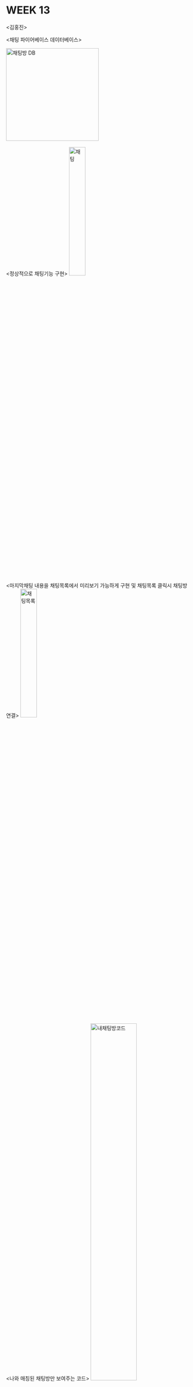 # WEEK 13

<김홍진>


<채팅 파이어베이스 데이터베이스>

<img width="253" alt="채팅방 DB" src="https://user-images.githubusercontent.com/29851704/120211385-da9ddc80-c26b-11eb-9f53-da56487c96a7.PNG">
<br/><br/>
<정상적으로 채팅기능 구현>

<img width="30%" height = "30%" alt="채팅" src="https://user-images.githubusercontent.com/29851704/120210948-551a2c80-c26b-11eb-81ed-5aab03bdb510.jpg">
<br/><br/>
<마지막채팅 내용을 채팅목록에서 미리보기 가능하게 구현 및 채팅목록 클릭시 채팅방 연결>

<img width="30%" height = "30%" alt="채팅목록" src="https://user-images.githubusercontent.com/29851704/120210935-50557880-c26b-11eb-975f-9df73185ceac.jpg">
<br/><br/>
<나와 매칭된 채팅방만 보여주는 코드>

<img width="50%" alt="내채팅방코드" src="https://user-images.githubusercontent.com/29851704/120211260-ae825b80-c26b-11eb-8db5-f0191666c9e6.PNG">

<매칭취소 코드>

<img width="410" alt="캡처" src="https://user-images.githubusercontent.com/29851704/120212665-39b02100-c26d-11eb-832b-c48dbe91456b.PNG">

<황의혁>


<슴우라는 로고 어플의 이름을 영어 약자(SW)로 표현>


<img width="25%" height ="25%" src ="https://user-images.githubusercontent.com/79883776/120217193-fc4e9200-c272-11eb-978c-66403f1b0827.png">
     
     
<로그인 화면 디자인 및, 전반적으로 사용될 폰트와 버튼 생성>


 <img width ="35%" height = "30%" src ="https://user-images.githubusercontent.com/79883776/120217407-433c8780-c273-11eb-9638-d7eb4a0cbfb9.jpg">

<안세준>

<img width ="35%" height = "30%" src ="https://user-images.githubusercontent.com/29851772/120220677-18a0fd80-c278-11eb-8132-996ba80d7971.png">
<img width ="35%" height = "30%" src ="https://user-images.githubusercontent.com/29851772/120222610-2ad06b00-c27b-11eb-932e-e0632f76d39e.gif">

다이아몬드라는 하나의 아이템을 설정해 매칭 횟수를 제한하고 결제기능을 사용하여 다이아몬드를 충전하며 사용하게끔 기능을 추가했다. 

단순 충전 이외의 일정 시간마다 자동 충전되는 기능도 추가해보려고 시도중이다.
